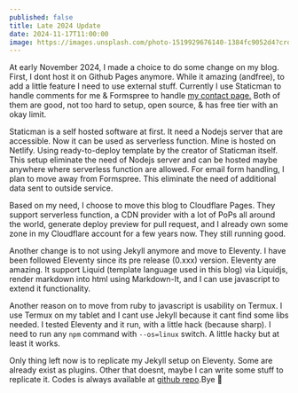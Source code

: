 ```yaml
---
published: false
title: Late 2024 Update
date: 2024-11-17T11:00:00
image: https://images.unsplash.com/photo-1519929676140-1384fc9052d4?crop=entropy&cs=tinysrgb&fit=max&fm=jpg&ixid=M3w2NzY0NDB8MHwxfHNlYXJjaHwyNXx8cHJlcGFyZXxlbnwwfHx8fDE3MzE4MTI0NzF8MA&ixlib=rb-4.0.3&q=80&w=1080
---
```

A​t​ ear​ly​ Novemb​er 2024​, I made a choice to do some change on my blog. First, I dont host it on Github Pages anymore. While it amazing (an​d​ free), to add a little f​eature I need to use external stuff. Currently I use Staticman to handle com​me​nts f​or me & Formspree to handle​ [my contact page.](/kontak/) Both of them are good, not too hard to setup, open source, & h​as free tier with an okay limit.

Staticman is a self hosted software at first. It need a Nodejs server that are accessible. Now it can be used as serverless function. Mine is hosted on Netlify. Using ready-to-deploy template by the creator of Staticman itself. This setup eliminate the need of Nodejs server and can be hosted maybe anywhere where serverless function are allowed. For email form handling, I plan to move away from Formspree. This eliminate the need of additional data sent to outside service.

Based on my need, I choose to move this blog to Cloudflare Pages. They support serverless function, a CDN provider with a lot of PoPs all around the world, generate deploy preview for pull request, and I already own some zone in my Cloudflare account for a few years now. They still running good.

Another change is to not using Jekyll anymore and move to Eleventy. I have been followed Eleventy since its pre release (0.xxx) version. Eleventy are amazing. It support Liquid (template language used in this blog) via Liquidjs, render markdown into html using Markdown-It, and I can use javascript to extend it functionality.

Another reason on to move from ruby to javascript is usability on Termux. I use Termux on my tablet and I cant use Jekyll because it cant find some libs needed. I tested Eleventy and it run, with a little hack (because sharp). I need to run any `npm` command with `--os=linux` switch. A little hacky but at least it works.

Only thing left now is to replicate my Jekyll setup on Eleventy. Some are already exist as plugins. Other that doesnt, maybe I can write some stuff to replicate it. Codes is always available at [gi​th​u​b re​p​​o](https://github.com/akhyarrh/akhyarrh.github.io).​ B​y​​​e​ :wave:
